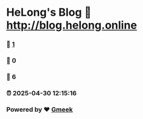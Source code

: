 # HeLong's Blog :link: http://blog.helong.online 
### :page_facing_up: [1](http://blog.helong.online/tag.html) 
### :speech_balloon: 0 
### :hibiscus: 6 
### :alarm_clock: 2025-04-30 12:15:16 
### Powered by :heart: [Gmeek](https://github.com/Meekdai/Gmeek)
